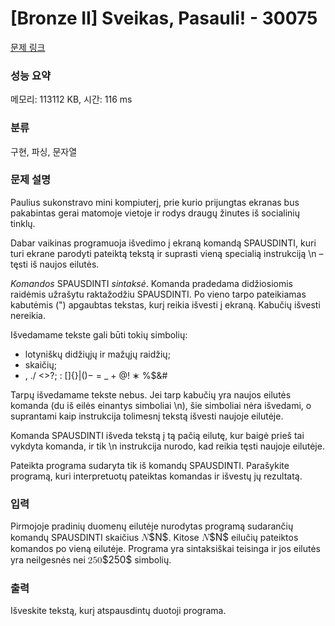 # [Bronze II] Sveikas, Pasauli! - 30075 

[문제 링크](https://www.acmicpc.net/problem/30075) 

### 성능 요약

메모리: 113112 KB, 시간: 116 ms

### 분류

구현, 파싱, 문자열

### 문제 설명

<p>Paulius sukonstravo mini kompiuterį, prie kurio prijungtas ekranas bus pakabintas gerai matomoje vietoje ir rodys draugų žinutes iš socialinių tinklų.</p>

<p>Dabar vaikinas programuoja išvedimo į ekraną komandą SPAUSDINTI, kuri turi ekrane parodyti pateiktą tekstą ir suprasti vieną specialią instrukciją \n – tęsti iš naujos eilutės.</p>

<p><em>Komandos</em> SPAUSDINTI <em>sintaksė</em>. Komanda pradedama didžiosiomis raidėmis užrašytu raktažodžiu SPAUSDINTI. Po vieno tarpo pateikiamas kabutėmis (") apgaubtas tekstas, kurį reikia išvesti į ekraną. Kabučių išvesti nereikia.</p>

<p>Išvedamame tekste gali būti tokių simbolių:</p>

<ul>
	<li>lotyniškų didžiųjų ir mažųjų raidžių;</li>
	<li>skaičių;</li>
	<li>, ./ <>?; : []{}|()− = _ + @! ∗ %$&#</li>
</ul>

<p>Tarpų išvedamame tekste nebus. Jei tarp kabučių yra naujos eilutės komanda (du iš eilės einantys simboliai \n), šie simboliai nėra išvedami, o suprantami kaip instrukcija tolimesnį tekstą išvesti naujoje eilutėje.</p>

<p>Komanda SPAUSDINTI išveda tekstą į tą pačią eilutę, kur baigė prieš tai vykdyta komanda, ir tik \n instrukcija nurodo, kad reikia tęsti naujoje eilutėje.</p>

<p>Pateikta programa sudaryta tik iš komandų SPAUSDINTI. Parašykite programą, kuri interpretuotų pateiktas komandas ir išvestų jų rezultatą.</p>

### 입력 

 <p>Pirmojoje pradinių duomenų eilutėje nurodytas programą sudarančių komandų SPAUSDINTI skaičius <mjx-container class="MathJax" jax="CHTML" style="font-size: 109%; position: relative;"><mjx-math class="MJX-TEX" aria-hidden="true"><mjx-mi class="mjx-i"><mjx-c class="mjx-c1D441 TEX-I"></mjx-c></mjx-mi></mjx-math><mjx-assistive-mml unselectable="on" display="inline"><math xmlns="http://www.w3.org/1998/Math/MathML"><mi>N</mi></math></mjx-assistive-mml><span aria-hidden="true" class="no-mathjax mjx-copytext">$N$</span></mjx-container>. Kitose <mjx-container class="MathJax" jax="CHTML" style="font-size: 109%; position: relative;"><mjx-math class="MJX-TEX" aria-hidden="true"><mjx-mi class="mjx-i"><mjx-c class="mjx-c1D441 TEX-I"></mjx-c></mjx-mi></mjx-math><mjx-assistive-mml unselectable="on" display="inline"><math xmlns="http://www.w3.org/1998/Math/MathML"><mi>N</mi></math></mjx-assistive-mml><span aria-hidden="true" class="no-mathjax mjx-copytext">$N$</span></mjx-container> eilučių pateiktos komandos po vieną eilutėje. Programa yra sintaksiškai teisinga ir jos eilutės yra neilgesnės nei <mjx-container class="MathJax" jax="CHTML" style="font-size: 109%; position: relative;"><mjx-math class="MJX-TEX" aria-hidden="true"><mjx-mn class="mjx-n"><mjx-c class="mjx-c32"></mjx-c><mjx-c class="mjx-c35"></mjx-c><mjx-c class="mjx-c30"></mjx-c></mjx-mn></mjx-math><mjx-assistive-mml unselectable="on" display="inline"><math xmlns="http://www.w3.org/1998/Math/MathML"><mn>250</mn></math></mjx-assistive-mml><span aria-hidden="true" class="no-mathjax mjx-copytext">$250$</span></mjx-container> simbolių.</p>

### 출력 

 <p>Išveskite tekstą, kurį atspausdintų duotoji programa.</p>

